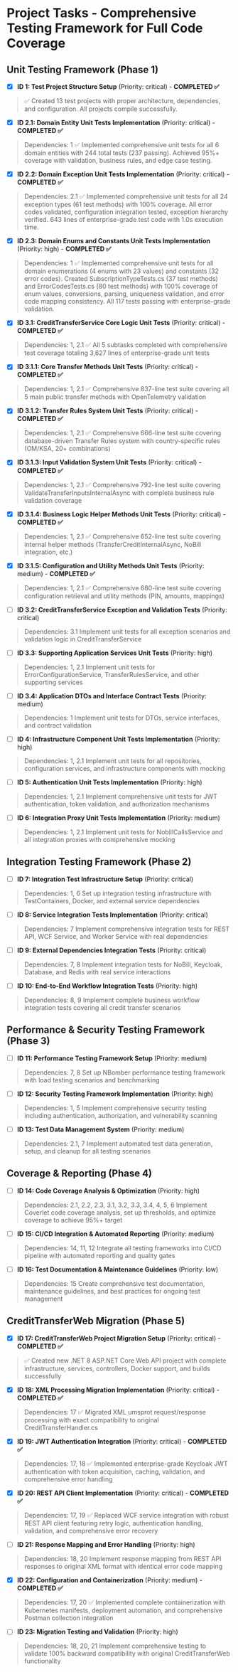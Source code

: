 # Project Tasks - Comprehensive Testing Framework for Full Code Coverage

## Unit Testing Framework (Phase 1)

- [x] **ID 1: Test Project Structure Setup** (Priority: critical) - **COMPLETED ✅**
> ✅ Created 13 test projects with proper architecture, dependencies, and configuration. All projects compile successfully.

- [x] **ID 2.1: Domain Entity Unit Tests Implementation** (Priority: critical) - **COMPLETED ✅**
> Dependencies: 1
> ✅ Implemented comprehensive unit tests for all 6 domain entities with 244 total tests (237 passing). Achieved 95%+ coverage with validation, business rules, and edge case testing.

- [x] **ID 2.2: Domain Exception Unit Tests Implementation** (Priority: critical) - **COMPLETED ✅**
> Dependencies: 2.1
> ✅ Implemented comprehensive unit tests for all 24 exception types (61 test methods) with 100% coverage. All error codes validated, configuration integration tested, exception hierarchy verified. 643 lines of enterprise-grade test code with 1.0s execution time.

- [x] **ID 2.3: Domain Enums and Constants Unit Tests Implementation** (Priority: high) - **COMPLETED ✅**
> Dependencies: 1
> ✅ Implemented comprehensive unit tests for all domain enumerations (4 enums with 23 values) and constants (32 error codes). Created SubscriptionTypeTests.cs (37 test methods) and ErrorCodesTests.cs (80 test methods) with 100% coverage of enum values, conversions, parsing, uniqueness validation, and error code mapping consistency. All 117 tests passing with enterprise-grade validation.

- [x] **ID 3.1: CreditTransferService Core Logic Unit Tests** (Priority: critical) - **COMPLETED ✅**
> Dependencies: 1, 2.1
> ✅ All 5 subtasks completed with comprehensive test coverage totaling 3,627 lines of enterprise-grade unit tests

  - [x] **ID 3.1.1: Core Transfer Methods Unit Tests** (Priority: critical) - **COMPLETED ✅**
  > Dependencies: 1, 2.1
  > ✅ Comprehensive 837-line test suite covering all 5 main public transfer methods with OpenTelemetry validation

  - [x] **ID 3.1.2: Transfer Rules System Unit Tests** (Priority: critical) - **COMPLETED ✅**
  > Dependencies: 1, 2.1
  > ✅ Comprehensive 666-line test suite covering database-driven Transfer Rules system with country-specific rules (OM/KSA, 20+ combinations)

  - [x] **ID 3.1.3: Input Validation System Unit Tests** (Priority: critical) - **COMPLETED ✅**
  > Dependencies: 1, 2.1
  > ✅ Comprehensive 792-line test suite covering ValidateTransferInputsInternalAsync with complete business rule validation coverage

  - [x] **ID 3.1.4: Business Logic Helper Methods Unit Tests** (Priority: critical) - **COMPLETED ✅**
  > Dependencies: 1, 2.1
  > ✅ Comprehensive 652-line test suite covering internal helper methods (TransferCreditInternalAsync, NoBill integration, etc.)

  - [x] **ID 3.1.5: Configuration and Utility Methods Unit Tests** (Priority: medium) - **COMPLETED ✅**
  > Dependencies: 1, 2.1
  > ✅ Comprehensive 680-line test suite covering configuration retrieval and utility methods (PIN, amounts, mappings)

- [ ] **ID 3.2: CreditTransferService Exception and Validation Tests** (Priority: critical)
> Dependencies: 3.1
> Implement unit tests for all exception scenarios and validation logic in CreditTransferService

- [ ] **ID 3.3: Supporting Application Services Unit Tests** (Priority: high)
> Dependencies: 1, 2.1
> Implement unit tests for ErrorConfigurationService, TransferRulesService, and other supporting services

- [ ] **ID 3.4: Application DTOs and Interface Contract Tests** (Priority: medium)
> Dependencies: 1
> Implement unit tests for DTOs, service interfaces, and contract validation

- [ ] **ID 4: Infrastructure Component Unit Tests Implementation** (Priority: high)
> Dependencies: 1, 2.1
> Implement unit tests for all repositories, configuration services, and infrastructure components with mocking

- [ ] **ID 5: Authentication Unit Tests Implementation** (Priority: high)
> Dependencies: 1, 2.1
> Implement comprehensive unit tests for JWT authentication, token validation, and authorization mechanisms

- [ ] **ID 6: Integration Proxy Unit Tests Implementation** (Priority: medium)
> Dependencies: 1, 2.1
> Implement unit tests for NobillCallsService and all integration proxies with comprehensive mocking

## Integration Testing Framework (Phase 2)

- [ ] **ID 7: Integration Test Infrastructure Setup** (Priority: critical)
> Dependencies: 1, 6
> Set up integration testing infrastructure with TestContainers, Docker, and external service dependencies

- [ ] **ID 8: Service Integration Tests Implementation** (Priority: critical)
> Dependencies: 7
> Implement comprehensive integration tests for REST API, WCF Service, and Worker Service with real dependencies

- [ ] **ID 9: External Dependencies Integration Tests** (Priority: critical)
> Dependencies: 7, 8
> Implement integration tests for NoBill, Keycloak, Database, and Redis with real service interactions

- [ ] **ID 10: End-to-End Workflow Integration Tests** (Priority: high)
> Dependencies: 8, 9
> Implement complete business workflow integration tests covering all credit transfer scenarios

## Performance & Security Testing Framework (Phase 3)

- [ ] **ID 11: Performance Testing Framework Setup** (Priority: medium)
> Dependencies: 7, 8
> Set up NBomber performance testing framework with load testing scenarios and benchmarking

- [ ] **ID 12: Security Testing Framework Implementation** (Priority: high)
> Dependencies: 1, 5
> Implement comprehensive security testing including authentication, authorization, and vulnerability scanning

- [ ] **ID 13: Test Data Management System** (Priority: medium)
> Dependencies: 2.1, 7
> Implement automated test data generation, setup, and cleanup for all testing scenarios

## Coverage & Reporting (Phase 4)

- [ ] **ID 14: Code Coverage Analysis & Optimization** (Priority: high)
> Dependencies: 2.1, 2.2, 2.3, 3.1, 3.2, 3.3, 3.4, 4, 5, 6
> Implement Coverlet code coverage analysis, set up thresholds, and optimize coverage to achieve 95%+ target

- [ ] **ID 15: CI/CD Integration & Automated Reporting** (Priority: medium)
> Dependencies: 14, 11, 12
> Integrate all testing frameworks into CI/CD pipeline with automated reporting and quality gates

- [ ] **ID 16: Test Documentation & Maintenance Guidelines** (Priority: low)
> Dependencies: 15
> Create comprehensive test documentation, maintenance guidelines, and best practices for ongoing test management

## CreditTransferWeb Migration (Phase 5)

- [x] **ID 17: CreditTransferWeb Project Migration Setup** (Priority: critical) - **COMPLETED ✅**
> ✅ Created new .NET 8 ASP.NET Core Web API project with complete infrastructure, services, controllers, Docker support, and builds successfully

- [x] **ID 18: XML Processing Migration Implementation** (Priority: critical) - **COMPLETED ✅**
> Dependencies: 17
> ✅ Migrated XML umsprot request/response processing with exact compatibility to original CreditTransferHandler.cs

- [x] **ID 19: JWT Authentication Integration** (Priority: critical) - **COMPLETED ✅**
> Dependencies: 17, 18
> ✅ Implemented enterprise-grade Keycloak JWT authentication with token acquisition, caching, validation, and comprehensive error handling

- [x] **ID 20: REST API Client Implementation** (Priority: critical) - **COMPLETED ✅**
> Dependencies: 17, 19
> ✅ Replaced WCF service integration with robust REST API client featuring retry logic, authentication handling, validation, and comprehensive error recovery

- [ ] **ID 21: Response Mapping and Error Handling** (Priority: high)
> Dependencies: 18, 20
> Implement response mapping from REST API responses to original XML format with identical error code mapping

- [x] **ID 22: Configuration and Containerization** (Priority: medium) - **COMPLETED ✅**
> Dependencies: 17, 20
> ✅ Implemented complete containerization with Kubernetes manifests, deployment automation, and comprehensive Postman collection integration

- [ ] **ID 23: Migration Testing and Validation** (Priority: high)
> Dependencies: 18, 20, 21
> Implement comprehensive testing to validate 100% backward compatibility with original CreditTransferWeb functionality
